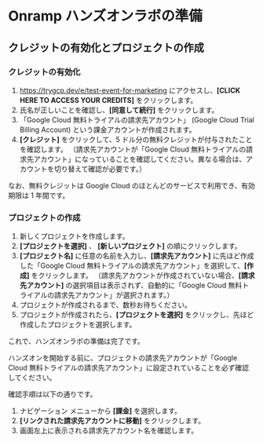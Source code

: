 # Onramp ハンズオンラボの準備

## クレジットの有効化とプロジェクトの作成

### クレジットの有効化
1. https://trygcp.dev/e/test-event-for-marketing にアクセスし、**[CLICK HERE TO ACCESS YOUR CREDITS]** をクリックします。
2. 氏名が正しいことを確認し、**[同意して続行]** をクリックします。
3. 「Google Cloud 無料トライアルの請求先アカウント」 (Google Cloud Trial Billing Account) という課金アカウントが作成されます。
4. **[クレジット]** をクリックして、5 ドル分の無料クレジットが付与されたことを確認します。
（請求先アカウントが「Google Cloud 無料トライアルの請求先アカウント」になっていることを確認してください。異なる場合は、アカウントを切り替えて確認が必要です。）

なお、無料クレジットは Google Cloud のほとんどのサービスで利用でき、有効期限は 1 年間です。

### プロジェクトの作成
1. 新しくプロジェクトを作成します。
2. **[プロジェクトを選択]** 、 **[新しいプロジェクト]** の順にクリックします。
3. **[プロジェクト名]** に任意の名前を入力し、**[請求先アカウント]** に先ほど作成した「Google Cloud 無料トライアルの請求先アカウント」を選択して、**[作成]** をクリックします。
（請求先アカウントが作成されていない場合、**[請求先アカウント]** の選択項目は表示されず、自動的に「Google Cloud 無料トライアルの請求先アカウント」が選択されます。）
4. プロジェクトが作成されるまで、数秒お待ちください。
5. プロジェクトが作成されたら、**[プロジェクトを選択]** をクリックし、先ほど作成したプロジェクトを選択します。


これで、ハンズオンラボの準備は完了です。

ハンズオンを開始する前に、プロジェクトの請求先アカウントが「Google Cloud 無料トライアルの請求先アカウント」に設定されていることを必ず確認してください。

確認手順は以下の通りです。
1. ナビゲーション メニューから **[課金]** を選択します。
2. **[リンクされた請求先アカウントに移動]** をクリックします。
3. 画面左上に表示される請求先アカウント名を確認します。